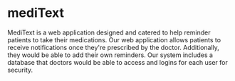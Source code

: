 # mediText  

MediText is a web application designed and catered to help reminder patients to take their medications. Our web application allows patients to receive notifications once they're prescribed by the doctor. Additionally, they would be able to add their own reminders. Our system includes a database that doctors would be able to access and logins for each user for security. 

